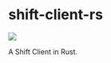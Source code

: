 # shift-client-rs
[![](https://tokei.rs/b1/github/adumbidiot/shift-client-rs)](https://github.com/adumbidiot/shift-client-rs)

A Shift Client in Rust.
